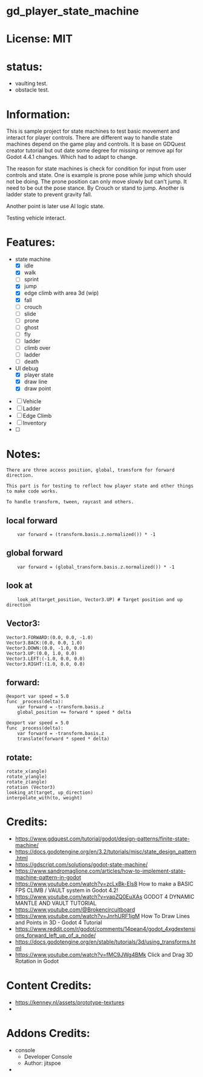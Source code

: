 # gd_player_state_machine

# License: MIT

# status:
- vaulting test.
- obstacle test.

# Information:
	
  This is sample project for state machines to test basic movement and interact for player controls. There are different way to handle state machines depend on the game play and controls. It is base on GDQuest creator tutorial but out date some degree for missing or remove api for Godot 4.4.1 changes. Which had to adapt to change.

  The reason for state machines is check for condition for input from user controls and state. One is example is prone pose while jump which should not be doing. The prone position can only move slowly but can't jump. It need to be out the pose stance. By Crouch or stand to jump. Another is ladder state to prevent gravity fall.

  Another point is later use AI logic state.

  Testing vehicle interact.

# Features:
- state machine
	- [x] idle
	- [x] walk
	- [ ] sprint
	- [x] jump
	- [x] edge climb with area 3d (wip)
	- [x] fall
	- [ ] crouch
	- [ ] slide
	- [ ] prone
	- [ ] ghost
	- [ ] fly
	- [ ] ladder
	- [ ] climb over
	- [ ] ladder
	- [ ] death

- UI debug
	- [x] player state
	- [x] draw line
	- [x] draw point
- [ ] Vehicle
- [ ] Ladder
- [ ] Edge Climb
- [ ] Inventory
- [ ] 

# Notes:
	There are three access position, global, transform for forward direction.
	
	This part is for testing to reflect how player state and other things to make code works.
	
	To handle transform, tween, raycast and others.

## 	local forward
```gdscript
	var forward = (transform.basis.z.normalized()) * -1
```
## global forward
```gdscript
	var forward = (global_transform.basis.z.normalized()) * -1
```

## look at
```gdscript
	look_at(target_position, Vector3.UP) # Target position and up direction
```

## Vector3:
```
Vector3.FORWARD:(0.0, 0.0, -1.0)
Vector3.BACK:(0.0, 0.0, 1.0)
Vector3.DOWN:(0.0, -1.0, 0.0)
Vector3.UP:(0.0, 1.0, 0.0)
Vector3.LEFT:(-1.0, 0.0, 0.0)
Vector3.RIGHT:(1.0, 0.0, 0.0)
```

## forward:
```
@export var speed = 5.0
func _process(delta):
	var forward = -transform.basis.z
	global_position += forward * speed * delta
```

```
@export var speed = 5.0
func _process(delta):
	var forward = -transform.basis.z
	translate(forward * speed * delta)
```
## rotate:

```
rotate_x(angle)
rotate_y(angle)
rotate_z(angle)
rotation (Vector3)
looking_at(target, up_direction)
interpolate_with(to, weight)
```

# Credits:
- https://www.gdquest.com/tutorial/godot/design-patterns/finite-state-machine/
- https://docs.godotengine.org/en/3.2/tutorials/misc/state_design_pattern.html
- https://gdscript.com/solutions/godot-state-machine/
- https://www.sandromaglione.com/articles/how-to-implement-state-machine-pattern-in-godot
- https://www.youtube.com/watch?v=zcLxBk-Els8 How to make a BASIC FPS CLIMB / VAULT system in Godot 4.2!
- https://www.youtube.com/watch?v=vapZQ0EuXAs GODOT 4 DYNAMIC MANTLE AND VAULT TUTORIAL
- https://www.youtube.com/@Brokencircuitboard
- https://www.youtube.com/watch?v=JnrhURF1jgM How To Draw Lines and Points in 3D - Godot 4 Tutorial
- https://www.reddit.com/r/godot/comments/14pean4/godot_4xgdextensions_forward_left_up_of_a_node/
- https://docs.godotengine.org/en/stable/tutorials/3d/using_transforms.html
- https://www.youtube.com/watch?v=fMC9JWg4BMk Click and Drag 3D Rotation in Godot

# Content Credits:
- https://kenney.nl/assets/prototype-textures
- 

# Addons Credits:
- console
	- Developer Console
	- Author: jitspoe
- 
	
